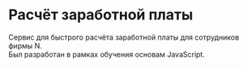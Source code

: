 # Расчёт заработной платы
Сервис для быстрого расчёта заработной платы для сотрудников фирмы N.
<br>
Был разработан в рамках обучения основам JavaScript.
